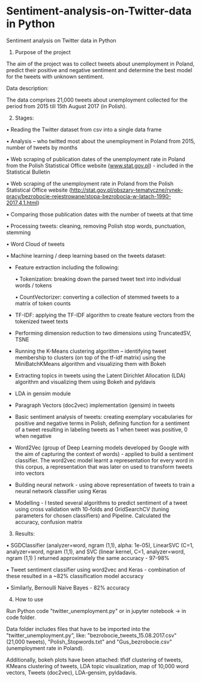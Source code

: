 # Sentiment-analysis-on-Twitter-data in Python
Sentiment analysis on Twitter data in Python

1. Purpose of the project

The aim of the project was to collect tweets about unemployment in Poland, predict their positive and negative sentiment and determine the best model for the tweets with unknown sentiment.

Data description:

The data comprises 21,000 tweets about unemployment collected for the period from 2015 till 15th August 2017 (in Polish).

2. Stages:

•	Reading the Twitter dataset from csv into a single data frame

•	Analysis – who twitted most about the unemployment in Poland from 2015, number of tweets by months

•	Web scraping of publication dates of the unemployment rate in Poland from the Polish Statistical Office website (www.stat.gov.pl)  -     included in the Statistical Bulletin 

•	Web scraping of the unemployment rate in Poland from the Polish Statistical Office website 
	(http://stat.gov.pl/obszary-tematyczne/rynek-pracy/bezrobocie-rejestrowane/stopa-bezrobocia-w-latach-1990-2017,4,1.html)  

•	Comparing those publication dates with the number of tweets at that time 

•	Processing tweets: cleaning, removing Polish stop words, punctuation, stemming 

•	Word Cloud of tweets

•	Machine learning / deep learning based on the tweets dataset:

- Feature extraction including the following:

	• Tokenization: breaking down the parsed tweet text into individual words / tokens

	• CountVectorizer: converting a collection of stemmed tweets to a matrix of token counts 

- TF-IDF: applying the TF-IDF algorithm to create feature vectors from the tokenized tweet texts 
	
- Performing dimension reduction to two dimensions using TruncatedSV, TSNE 
	
- Running the K-Means clustering algorithm – identifying tweet membership to clusters (on top of the tf-idf matrix) using the             MiniBatchKMeans algorithm and visualizing them with Bokeh
	
- Extracting topics in tweets using the Latent Dirichlet Allocation (LDA) algorithm and visualizing them using Bokeh and pyldavis
	
- LDA in gensim module
	
- Paragraph Vectors (doc2vec) implementation (gensim) in tweets
	
- Basic sentiment analysis of tweets: creating exemplary vocabularies for positive and negative terms in Polish, defining function for 	 a sentiment of a tweet resulting in labeling tweets as 1 when tweet was positive, 0 when negative 
	
- Word2Vec (group of Deep Learning models developed by Google with the aim of capturing the context of words) - applied to build a 		 sentiment classifier. The word2vec model learnt a representation for every word in this corpus, a representation that was later    	  on used to transform tweets into vectors
	
- Building neural network - using above representation of tweets to train a neural network classifier using Keras 
	
- Modelling - I tested several algorithms to predict sentiment of a tweet using cross validation with 10-folds and GridSearchCV   		(tuning parameters for chosen classifiers) and Pipeline. Calculated the accuracy, confusion matrix
	
3. Results:

•	SGDClassifier (analyzer=word, ngram (1,1), alpha: 1e-05), LinearSVC (C=1, analyzer=word, ngram (1,1), and SVC (linear kernel, C=1, 	   	 analyzer=word, ngram (1,1) ) returned approximately the same accuracy - 97-98%

•	Tweet sentiment classifier using word2vec and Keras - combination of these resulted in a ~82% classification model accuracy

•	Similarly, Bernoulli Naive Bayes - 82% accuracy

4. How to use

Run Python code "twitter_unemployment.py" or in jupyter notebook -> in code folder.

Data folder includes files that have to be imported into the "twitter_unemployment.py”, like: "bezrobocie_tweets_15.08.2017.csv" (21,000 tweets), "Polish_Stopwords.txt" and "Gus_bezrobocie.csv" (unemployment rate in Poland).

Additionally, bokeh plots have been attached: tfidf clustering of tweets, KMeans clustering of tweets, LDA topic visualization, map of 10,000 word vectors, Tweets (doc2vec), LDA-gensim, pyldadavis.


